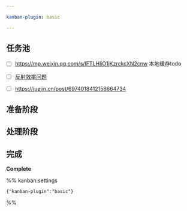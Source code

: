 ```yaml
---

kanban-plugin: basic

---
```


## 任务池

- [ ] https://mp.weixin.qq.com/s/IFTLHliO1jKzrckcXN2cnw 本地缓存todo
- [ ] [反射效率问题](https://juejin.cn/post/6844903965725818887)
- [ ] https://juejin.cn/post/6974018412158664734


## 准备阶段



## 处理阶段



## 完成

**Complete**




%% kanban:settings
```
{"kanban-plugin":"basic"}
```
%%
